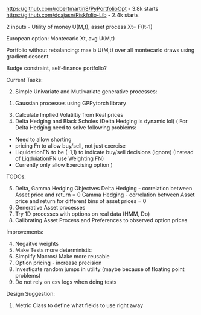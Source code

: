 https://github.com/robertmartin8/PyPortfolioOpt - 3.8k starts
https://github.com/dcajasn/Riskfolio-Lib - 2.4k starts

2 inputs -
Utility of money U(M,t),
asset process Xt= F(It-1)

European option:
Montecarlo Xt, avg U(M,t)

Portfolio without rebalancing:
max b U(M,t) over all montecarlo draws using gradient descent

Budge constraint, self-finance portfolio?

Current Tasks:

2. Simple Univariate and Mutlivariate generative processes:

1) Gaussian processes using GPPytorch library

3. Calculate Implied Volatiltiy from Real prices
4. Delta Hedging and Black Scholes (Delta Hedging is dynamic lol)
   (
   For Delta Hedging need to solve following problems:

- Need to allow shorting
- pricing Fn to allow buy/sell, not just exercise
- LiquidationFN to be (-1,1) to indicate buy/sell decisions (ignore)
  (Instead of LiqduiationFN use Weighting FN)
- Currently only allow Exercising option
  )

TODOs:

5. Delta, Gamma Hedging Objectves
   Delta Hedging - correlation between Asset price and return = 0
   Gamma Hedging - correlation between Asset price and return for different bins of asset prices = 0
6. Generative Asset processes
7. Try 1D processes with options on real data (HMM, Do)
8. Calibrating Asset Process and Preferences to observed option prices

Improvements:

4. Negaitve weights
5. Make Tests more deterministic
6. Simplify Macros/ Make more reusable
7. Option pricing - increase precision
8. Investigate random jumps in utility (maybe because of floating point problems)
9. Do not rely on csv logs when doing tests

Design Suggestion:

1. Metric Class to define what fields to use right away
